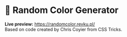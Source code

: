 # 🎨 Random Color Generator

**Live preview:** https://randomcolor.revku.pl/   
Based on code created by Chris Coyier from CSS Tricks.